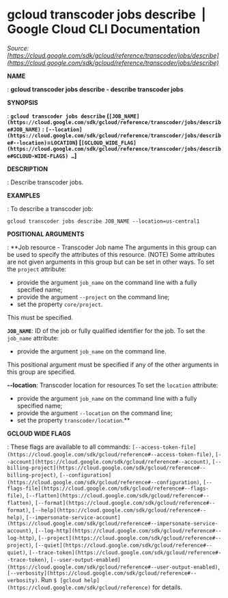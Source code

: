 # gcloud transcoder jobs describe  |  Google Cloud CLI Documentation

*Source: [https://cloud.google.com/sdk/gcloud/reference/transcoder/jobs/describe](https://cloud.google.com/sdk/gcloud/reference/transcoder/jobs/describe)*

**NAME**

: **gcloud transcoder jobs describe - describe transcoder jobs**

**SYNOPSIS**

: **`gcloud transcoder jobs describe` (`[JOB_NAME](https://cloud.google.com/sdk/gcloud/reference/transcoder/jobs/describe#JOB_NAME)` : `[--location](https://cloud.google.com/sdk/gcloud/reference/transcoder/jobs/describe#--location)`=`LOCATION`) [`[GCLOUD_WIDE_FLAG](https://cloud.google.com/sdk/gcloud/reference/transcoder/jobs/describe#GCLOUD-WIDE-FLAGS) …`]**

**DESCRIPTION**

: Describe transcoder jobs.

**EXAMPLES**

: To describe a transcoder job:

```
gcloud transcoder jobs describe JOB_NAME --location=us-central1
```

**POSITIONAL ARGUMENTS**

: **Job resource - Transcoder Job name The arguments in this group can be used to
specify the attributes of this resource. (NOTE) Some attributes are not given
arguments in this group but can be set in other ways.
To set the `project` attribute:

- provide the argument `job_name` on the command line with a fully
specified name;
- provide the argument `--project` on the command line;
- set the property `core/project`.

This must be specified.

**`JOB_NAME`**:
ID of the job or fully qualified identifier for the job.
To set the `job_name` attribute:

- provide the argument `job_name` on the command line.

This positional argument must be specified if any of the other arguments in this
group are specified.

**--location**:
Transcoder location for resources
To set the `location` attribute:

- provide the argument `job_name` on the command line with a fully
specified name;
- provide the argument `--location` on the command line;
- set the property `transcoder/location`.**

**GCLOUD WIDE FLAGS**

: These flags are available to all commands: `[--access-token-file](https://cloud.google.com/sdk/gcloud/reference#--access-token-file)`,
`[--account](https://cloud.google.com/sdk/gcloud/reference#--account)`, `[--billing-project](https://cloud.google.com/sdk/gcloud/reference#--billing-project)`,
`[--configuration](https://cloud.google.com/sdk/gcloud/reference#--configuration)`,
`[--flags-file](https://cloud.google.com/sdk/gcloud/reference#--flags-file)`,
`[--flatten](https://cloud.google.com/sdk/gcloud/reference#--flatten)`, `[--format](https://cloud.google.com/sdk/gcloud/reference#--format)`, `[--help](https://cloud.google.com/sdk/gcloud/reference#--help)`, `[--impersonate-service-account](https://cloud.google.com/sdk/gcloud/reference#--impersonate-service-account)`,
`[--log-http](https://cloud.google.com/sdk/gcloud/reference#--log-http)`,
`[--project](https://cloud.google.com/sdk/gcloud/reference#--project)`, `[--quiet](https://cloud.google.com/sdk/gcloud/reference#--quiet)`, `[--trace-token](https://cloud.google.com/sdk/gcloud/reference#--trace-token)`, `[--user-output-enabled](https://cloud.google.com/sdk/gcloud/reference#--user-output-enabled)`,
`[--verbosity](https://cloud.google.com/sdk/gcloud/reference#--verbosity)`.
Run `$ [gcloud help](https://cloud.google.com/sdk/gcloud/reference)` for details.